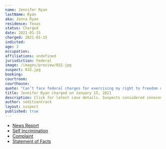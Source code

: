 ```yaml
---
name: Jennifer Ryan
lastName: Ryan
aka: Jenna Ryan
residence: Texas
status: Charged
date: 2021-01-15
charged: 2021-01-15
indicted:
age: 3
occupation:
affiliations: undefined
jurisdiction: Federal
image: /images/preview/032.jpg
suspect: 032.jpg
booking:
courtroom:
courthouse:
quote: "Can’t face federal charges for exercising my right to freedom of speech and assembly"
title: Jennifer Ryan charged on January 15, 2021
description: Click for latest case details. Suspects considered innocent until proven guilty.
author: seditiontrack
layout: suspect
published: true
---
```

- [News Report](https://www.thedailybeast.com/jenna-ryan-texas-real-estate-agent-who-flew-to-dc-on-private-jet-arrested-in-capitol-riots)
- [Self Incrimination](https://twitter.com/NewsJunkieBlu/status/1347634376142630915?s=20)
- [Complaint](https://www.justice.gov/opa/page/file/1356081/download)
- [Statement of Facts](https://www.justice.gov/opa/page/file/1356471/download)
